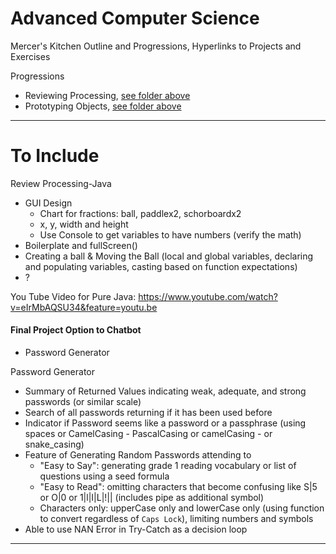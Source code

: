 # Advanced Computer Science
Mercer's Kitchen Outline and Progressions, Hyperlinks to Projects and Exercises

Progressions
- Reviewing Processing, <a href="">see folder above</a>
- Prototyping Objects, <a href="">see folder above</a>

---

# To Include

Review Processing-Java
- GUI Design
  - Chart for fractions:  ball, paddlex2, schorboardx2
  - x, y, width and height
  - Use Console to get variables to have numbers (verify the math)
- Boilerplate and fullScreen()
- Creating a ball & Moving the Ball (local and global variables, declaring and populating variables, casting based on function expectations)
- ?

You Tube Video for Pure Java: https://www.youtube.com/watch?v=eIrMbAQSU34&feature=youtu.be

#### Final Project Option to Chatbot
- Password Generator

Password Generator
- Summary of Returned Values indicating weak, adequate, and strong passwords (or similar scale)
- Search of all passwords returning if it has been used before
- Indicator if Password seems like a password or a passphrase (using spaces or CamelCasing - PascalCasing or camelCasing - or snake_casing)
- Feature of Generating Random Passwords attending to
  - "Easy to Say": generating grade 1 reading vocabulary or list of questions using a seed formula
  - "Easy to Read": omitting characters that become confusing like S|5 or O|0 or 1|l|I|L|!|| (includes pipe as additional symbol)
  - Characters only: upperCase only and lowerCase only (using function to convert regardless of `Caps Lock`), limiting numbers and symbols
- Able to use NAN Error in Try-Catch as a decision loop

---
